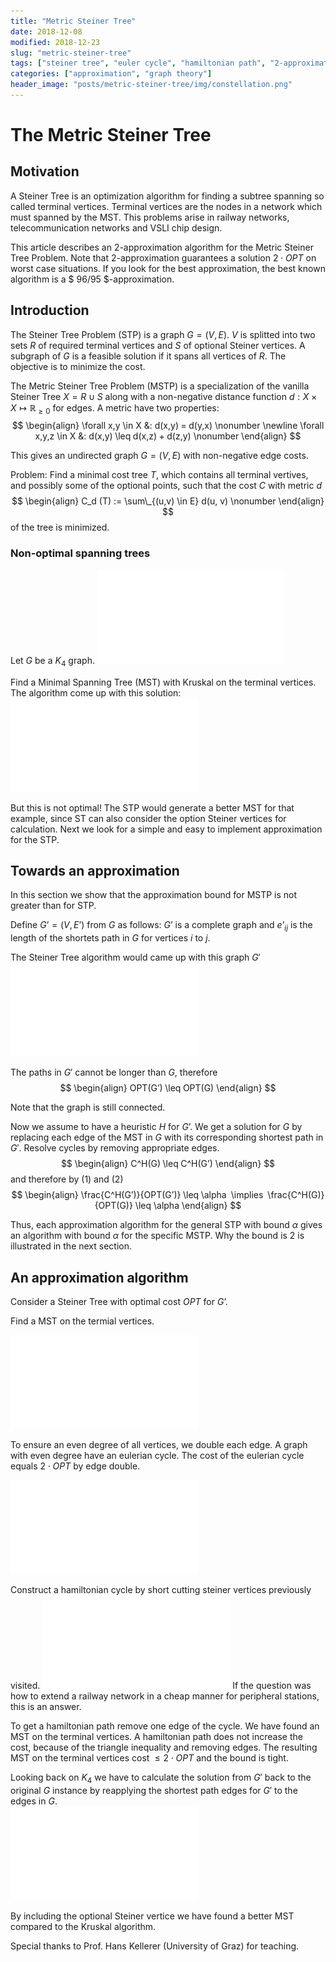 ```yaml
---
title: "Metric Steiner Tree"
date: 2018-12-08
modified: 2018-12-23
slug: "metric-steiner-tree"
tags: ["steiner tree", "euler cycle", "hamiltonian path", "2-approximation", "measure theory"]
categories: ["approximation", "graph theory"]
header_image: "posts/metric-steiner-tree/img/constellation.png"
---
```



The Metric Steiner Tree
=======================

## Motivation

A Steiner Tree is an optimization algorithm for finding a subtree spanning so called terminal vertices.
Terminal vertices are the nodes in a network which must spanned by the MST.
This problems arise in railway networks, telecommunication networks and VSLI chip design.

This article describes an 2-approximation algorithm for the Metric Steiner Tree Problem.
Note that 2-approximation guarantees a solution $2 \cdot OPT$ on worst case situations.
If you look for the best approximation, the best known algorithm is a $ 96/95 $-approximation.

## Introduction

The Steiner Tree Problem (STP) is a graph $G = (V,E)$.
$V$ is splitted into two sets $R$ of required terminal vertices and $S$ of optional Steiner vertices.
A subgraph of $G$ is a feasible solution if it spans all vertices of $R$.
The objective is to minimize the cost. 

The Metric Steiner Tree Problem (MSTP) is a specialization of the vanilla Steiner Tree $X = R \cup S$ along with a non-negative distance function $d : X \times X \mapsto \mathbb{R}_{\geq 0}$ for edges.
A metric have two properties: 
$$
\begin{align}
    \forall x,y \in X &: d(x,y) = d(y,x) \nonumber \newline
    \forall x,y,z \in X &: d(x,y) \leq d(x,z) + d(z,y)  \nonumber
\end{align}
$$

This gives an undirected graph $G = (V,E)$ with non-negative edge costs. 

Problem: Find a minimal cost tree $T$, which contains all terminal vertives, and possibly some of the optional points, such that the cost $C$ with metric $d$
$$
\begin{align}
	C_d (T) := \sum\_{(u,v) \in E} d(u, v) \nonumber
\end{align}
$$
of the tree is minimized. 


### Non-optimal spanning trees

Let $G$ be a $K_4$ graph.
![](img/k4-mst.pdf)

Find a Minimal Spanning Tree (MST) with Kruskal on the terminal vertices.
The algorithm come up with this solution:
![](img/k4-mst-kruskal.pdf)

But this is not optimal!
The STP would generate a better MST for that example, since ST can also consider the option Steiner vertices for calculation.
Next we look for a simple and easy to implement approximation for the STP.

## Towards an approximation

In this section we show that the approximation bound for MSTP is not greater than for STP.

Define $G’ = (V, E’$) from $G$ as follows: $G’$ is a complete graph and $e’_{ij}$ is the length of the shortets path in $G$ for vertices $i$ to $j$.

The Steiner Tree algorithm would came up with this graph $G'$
![](img/k4-mst-Gprime.pdf)

The paths in $G'$ cannot be longer than $G$, therefore
$$
\begin{align}
    OPT(G’) \leq OPT(G)
\end{align}
$$

Note that the graph is still connected.

Now we assume to have a heuristic $H$ for $G’$. 
We get a solution for $G$ by replacing each edge of the MST in $G$ with its corresponding shortest path in $G'$. 
Resolve cycles by removing appropriate edges.
$$
\begin{align}
    C^H(G) \leq C^H(G’)
\end{align}
$$
and therefore by (1) and (2)
$$
\begin{align}
    \frac{C^H(G’)}{OPT(G’)} \leq \alpha  \implies  \frac{C^H(G)}{OPT(G)} \leq \alpha
\end{align}
$$

Thus, each approximation algorithm for the general STP with bound $\alpha$ gives an algorithm with bound $\alpha$ for the specific MSTP.
Why the bound is 2 is illustrated in the next section.

## An approximation algorithm

Consider a Steiner Tree with optimal cost $OPT$ for $G’$. 

Find a MST on the termial vertices.

![](img/mst.pdf) 

To ensure an even degree of all vertices, we double each edge.
A graph with even degree have an eulerian cycle.
The cost of the eulerian cycle equals $2 \cdot OPT$ by edge double. 

![](img/double-the-edges.pdf) 

Construct a hamiltonian cycle by short cutting steiner vertices previously visited. 
![](img/mst-st.pdf)
If the question was how to extend a railway network in a cheap manner for peripheral stations, this is an answer.

To get a hamiltonian path remove one edge of the cycle.
We have found an MST on the terminal vertices.
A hamiltonian path does not increase the cost, because of the triangle inequality and removing edges. 
The resulting MST on the terminal vertices cost $\leq 2 \cdot OPT$ and the bound is tight.

Looking back on $K_4$ we have to calculate the solution from $G'$ back to the original $G$ instance by reapplying the shortest path edges for $G'$ to the edges in $G$.   
![](img/k4-mst-2-approx.pdf)

By including the optional Steiner vertice we have found a better MST compared to the Kruskal algorithm. 

Special thanks to Prof. Hans Kellerer (University of Graz) for teaching.
